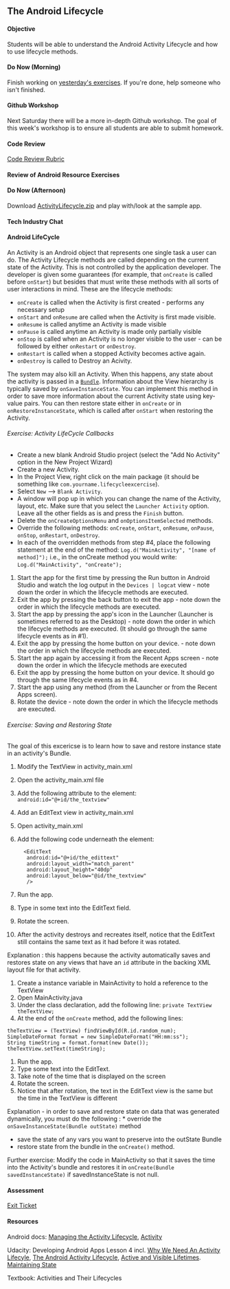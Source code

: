## The Android Lifecycle

#### Objective

Students will be able to understand the Android Activity Lifecycle and how to use lifecycle methods.

#### Do Now (Morning)

Finish working on [yesterday's exercises](https://github.com/shurane/unit-1-android-resource-exercises).
If you're done, help someone who isn't finished.

#### Github Workshop

Next Saturday there will be a more in-depth Github workshop. The goal of this week's workshop is to ensure
all students are able to submit homework.

#### Code Review

[Code Review Rubric](https://github.com/accesscode-2-1/user-manual/blob/master/code-review-rubric.md)

#### Review of Android Resource Exercises

#### Do Now (Afternoon)

Download [ActivityLifecycle.zip](http://developer.android.com/training/basics/activity-lifecycle/index.html) and
play with/look at the sample app.

#### Tech Industry Chat

#### Android LifeCycle

An Activity is an Android object that represents one single task a user can do. The Activity Lifecycle methods are called depending on the current state of the Activity. This is not controlled by the application developer. The developer is given some guarantees (for example, that `onCreate` is called before `onStart`) but besides that must write these methods with all sorts of user interactions in mind. These are the lifecycle methods:
* `onCreate` is called when the Activity is first created - performs any necessary setup
* `onStart` and `onResume` are called when the Activity is first made visible.
* `onResume` is called anytime an Activity is made visible
* `onPause` is called anytime an Activity is made only partially visible
* `onStop` is called when an Activity is no longer visible to the user - can be followed by either `onRestart` or `onDestroy`.
* `onRestart` is called when a stopped Activity becomes active again.
* `onDestroy` is called to Destroy an Acivity.

The system may also kill an Activity. When this happens, any state about the activity is passed in a [`Bundle`](http://developer.android.com/reference/android/os/Bundle.html). Information about the View hierarchy is typically saved by `onSaveInstanceState`. You can implement this method in order to save more information about the current Activity state using key-value pairs. You can then restore state either in `onCreate` or in `onRestoreInstanceState`, which is called after `onStart` when restoring the Activity.

###### Exercise: Activity LifeCycle Callbacks
* Create a new blank Android Studio project (select the "Add No Activity" option in the New Project Wizard)
* Create a new Activity.
* In the Project View, right click on the main package (it should be something like `com.yourname.lifecycleexcercise`).
* Select `New` --> `Blank Activity`.
* A window will pop up in which you can change the name of the Activity, layout, etc.  Make sure that you select the `Launcher Activity` option.  Leave all the other fields as is and press the `Finish` button.
* Delete the `onCreateOptionsMenu` and `onOptionsItemSelected` methods.
* Override the following methods: `onCreate`, `onStart`, `onResume`, `onPause`, `onStop`, `onRestart`, `onDestroy`.
* In each of the overridden methods from step #4, place the following statement at the end of the method: ```Log.d("MainActivity", "[name of method]");``` i.e., in the onCreate method you would write: ```Log.d("MainActivity", "onCreate");```

1. Start the app for the first time by pressing the Run button in Android Studio and watch the log output in the `Devices | logcat` view - note down the order in which the lifecycle methods are executed.
2. Exit the app by pressing the back button to exit the app - note down the order in which the lifecycle methods are executed.
3. Start the app by pressing the app's icon in the Launcher (Launcher is sometimes referred to as the Desktop) - note down the order in which the lifecycle methods are executed.  (It should go through the same lifecycle events as in #1).
4. Exit the app by pressing the home button on your device. - note down the order in which the lifecycle methods are executed.
5. Start the app again by accessing it from the Recent Apps screen - note down the order in which the lifecycle methods are executed
6. Exit the app by pressing the home button on your device.  It should go through the same lifecycle events as in #4.
7. Start the app using any method (from the Launcher or from the Recent Apps screen).
8. Rotate the device - note down the order in which the lifecycle methods are executed.

###### Exercise: Saving and Restoring State

The goal of this excericse is to learn how to save and restore instance state in an activity's Bundle.

1. Modify the TextView in activity_main.xml
1. Open the activity_main.xml file
1. Add the following attribute to the <TextView> element:
```android:id="@+id/the_textview" ```

1. Add an EditText view in activity_main.xml
1. Open activity_main.xml
1. Add the following code underneath the <TextView> element:
     ```
       <EditText
        android:id="@+id/the_edittext"
        android:layout_width="match_parent"
        android:layout_height="40dp"
        android:layout_below="@id/the_textview"
        />
    ```

1. Run the app.
1. Type in some text into the EditText field.
1. Rotate the screen.
1. After the activity destroys and recreates itself, notice that the EditText still contains the same text as it had before it was rotated.

Explanation : this happens because the activity automatically saves and restores state on any views that have an `id` attribute in the backing XML layout file for that activity.

1. Create a instance variable in MainActivity to hold a reference to the TextView
1. Open MainActivity.java
1. Under the class declaration, add the following line: ``` private TextView theTextView; ```
1. At the end of the `onCreate` method, add the following lines:
``` 
theTextView = (TextView) findViewById(R.id.random_num);
SimpleDateFormat format = new SimpleDateFormat("HH:mm:ss");
String timeString = format.format(new Date());
theTextView.setText(timeString);
``` 
1. Run the app.
1. Type some text into the EditText.
1. Take note of the time that is displayed on the screen
1. Rotate the screen.
1. Notice that after rotation, the text in the EditText view is the same but the time in the TextView is different

Explanation - in order to save and restore state on data that was generated dynamically, you must do the following : * override the `onSaveInstanceState(Bundle outState)` method
* save the state of any vars you want to preserve into the outState Bundle
* restore state from the bundle in the `onCreate()` method.

Further exercise: Modify the code in MainActivity so that it saves the time into the Activity's bundle and restores it in `onCreate(Bundle savedInstanceState)` if savedInstanceState is not null.

#### Assessment

[Exit Ticket](https://docs.google.com/a/c4q.nyc/forms/d/1a-gfjjsn35N-C6wrQU9y02vHoYLFaEfjUgD7J91n3rM/edit)

#### Resources

Android docs: [Managing the Activity Lifecycle](http://developer.android.com/training/basics/activity-lifecycle/index.html), [Activity](http://developer.android.com/reference/android/app/Activity.html)

Udacity: Developing Android Apps Lesson 4 incl. [Why We Need An Activity Lifecyle](https://www.youtube.com/watch?v=-zr5QLH4Qy4), [The Android Activity Lifecycle](https://www.youtube.com/watch?v=85MppyLJHz0), [Active and Visible Lifetimes](https://www.youtube.com/watch?v=88rJq9HyGLI). [Maintaining State](https://www.youtube.com/watch?v=KE1hwhltOu8)

Textbook: Activities and Their Lifecycles
